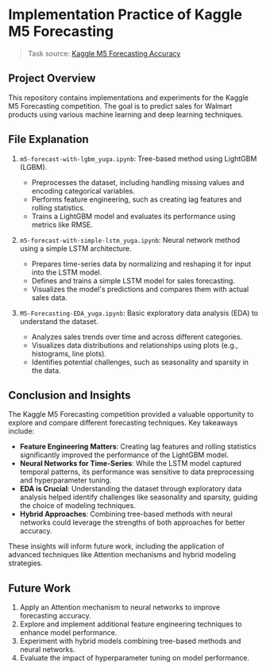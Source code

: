 # Implementation Practice of Kaggle M5 Forecasting
> Task source: [Kaggle M5 Forecasting Accuracy](https://www.kaggle.com/c/m5-forecasting-accuracy)

## Project Overview
This repository contains implementations and experiments for the Kaggle M5 Forecasting competition. The goal is to predict sales for Walmart products using various machine learning and deep learning techniques.

## File Explanation
1. `m5-forecast-with-lgbm_yuga.ipynb`: Tree-based method using LightGBM (LGBM).
   - Preprocesses the dataset, including handling missing values and encoding categorical variables.
   - Performs feature engineering, such as creating lag features and rolling statistics.
   - Trains a LightGBM model and evaluates its performance using metrics like RMSE.

2. `m5-forecast-with-simple-lstm_yuga.ipynb`: Neural network method using a simple LSTM architecture.
   - Prepares time-series data by normalizing and reshaping it for input into the LSTM model.
   - Defines and trains a simple LSTM model for sales forecasting.
   - Visualizes the model's predictions and compares them with actual sales data.

3. `M5-Forecasting-EDA_yuga.ipynb`: Basic exploratory data analysis (EDA) to understand the dataset.
   - Analyzes sales trends over time and across different categories.
   - Visualizes data distributions and relationships using plots (e.g., histograms, line plots).
   - Identifies potential challenges, such as seasonality and sparsity in the data.

## Conclusion and Insights
The Kaggle M5 Forecasting competition provided a valuable opportunity to explore and compare different forecasting techniques. Key takeaways include:
- **Feature Engineering Matters**: Creating lag features and rolling statistics significantly improved the performance of the LightGBM model.
- **Neural Networks for Time-Series**: While the LSTM model captured temporal patterns, its performance was sensitive to data preprocessing and hyperparameter tuning.
- **EDA is Crucial**: Understanding the dataset through exploratory data analysis helped identify challenges like seasonality and sparsity, guiding the choice of modeling techniques.
- **Hybrid Approaches**: Combining tree-based methods with neural networks could leverage the strengths of both approaches for better accuracy.

These insights will inform future work, including the application of advanced techniques like Attention mechanisms and hybrid modeling strategies.

## Future Work
1. Apply an Attention mechanism to neural networks to improve forecasting accuracy.
2. Explore and implement additional feature engineering techniques to enhance model performance.
3. Experiment with hybrid models combining tree-based methods and neural networks.
4. Evaluate the impact of hyperparameter tuning on model performance.